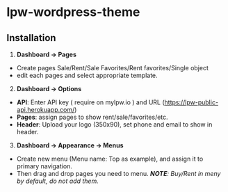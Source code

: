 # lpw-wordpress-theme

## Installation

1. **Dashboard -> Pages**

- Create pages Sale/Rent/Sale Favorites/Rent favorites/Single object
- edit each pages and select appropriate template.

2. **Dashboard -> Options**

- **API**: Enter API key ( require on mylpw.io ) and URL (https://lpw-public-api.herokuapp.com/)
- **Pages**: assign pages to show rent/sale/favorites/etc.
- **Header**: Upload your logo (350x90), set phone and email to show in header.

3. **Dashboard -> Appearance -> Menus**

- Create new menu (Menu name: Top as example), and assign it to primary navigation.
- Then drag and drop pages you need to menu. _**NOTE**: Buy/Rent in meny by default, do not add them._
